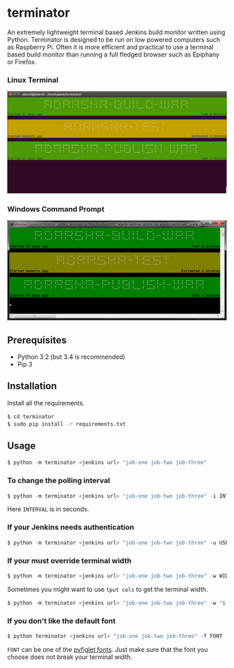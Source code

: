 # terminator

An extremely lightweight terminal based Jenkins build monitor written using Python. Terminator is designed to be run on
low powered computers such as Raspberry Pi. Often it is more efficient and practical to use a terminal based build 
monitor than running a full fledged browser such as Epiphany or Firefox.


### Linux Terminal

![Screenshot of Ubuntu Terminal](docs/images/ubuntu.png)
  
### Windows Command Prompt

![Screenshot of Windows Command Prompt](docs/images/windows.png)


## Prerequisites

- Python 3.2 (but 3.4 is recommended)
- Pip 3

## Installation

Install all the requirements.

```bash
$ cd terminator
$ sudo pip install -r requirements.txt
```

## Usage

```python
$ python -m terminator <jenkins url> "job-one job-two job-three"
```

### To change the polling interval

```python
$ python -m terminator <jenkins url> "job-one job-two job-three" -i INTERVAL
```

Here `INTERVAL` is in seconds.


### If your Jenkins needs authentication

```python
$ python -m terminator <jenkins url> "job-one job-two job-three" -u USERNAME -p
```

### If your must override terminal width

```python
$ python -m terminator <jenkins url> "job-one job-two job-three" -w WIDTH
```

Sometimes you might want to use `tput cols` to get the terminal width.

```python
$ python -m terminator <jenkins url> "job-one job-two job-three" -w "$(tput cols)"
```

### If you don't like the default font

```python
$ python terminator <jenkins url> "job-one job-two job-three" -f FONT
```

`FONT` can be one of the [pyfiglet fonts](https://github.com/pwaller/pyfiglet/tree/master/pyfiglet/fonts). Just make
sure that the font you choose does not break your terminal width.
